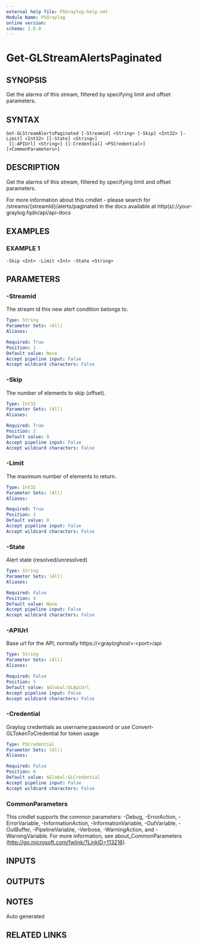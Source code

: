```yaml
---
external help file: PSGraylog-help.xml
Module Name: PSGraylog
online version:
schema: 2.0.0
---
```


# Get-GLStreamAlertsPaginated

## SYNOPSIS
Get the alarms of this stream, filtered by specifying limit and offset parameters.

## SYNTAX

```
Get-GLStreamAlertsPaginated [-Streamid] <String> [-Skip] <Int32> [-Limit] <Int32> [[-State] <String>]
 [[-APIUrl] <String>] [[-Credential] <PSCredential>] [<CommonParameters>]
```

## DESCRIPTION
Get the alarms of this stream, filtered by specifying limit and offset parameters.


For more information about this cmdlet - please search for /streams/{streamId}/alerts/paginated in the docs available at http(s)://your-graylog.fqdn/api/api-docs

## EXAMPLES

### EXAMPLE 1
```
-Skip <Int> -Limit <Int> -State <String>
```

## PARAMETERS

### -Streamid
The stream id this new alert condition belongs to.

```yaml
Type: String
Parameter Sets: (All)
Aliases:

Required: True
Position: 1
Default value: None
Accept pipeline input: False
Accept wildcard characters: False
```

### -Skip
The number of elements to skip (offset).

```yaml
Type: Int32
Parameter Sets: (All)
Aliases:

Required: True
Position: 2
Default value: 0
Accept pipeline input: False
Accept wildcard characters: False
```

### -Limit
The maximum number of elements to return.

```yaml
Type: Int32
Parameter Sets: (All)
Aliases:

Required: True
Position: 3
Default value: 0
Accept pipeline input: False
Accept wildcard characters: False
```

### -State
Alert state (resolved/unresolved)

```yaml
Type: String
Parameter Sets: (All)
Aliases:

Required: False
Position: 4
Default value: None
Accept pipeline input: False
Accept wildcard characters: False
```

### -APIUrl
Base url for the API, normally https://\<grayloghost\>:\<port\>/api

```yaml
Type: String
Parameter Sets: (All)
Aliases:

Required: False
Position: 5
Default value: $Global:GLApiUrl
Accept pipeline input: False
Accept wildcard characters: False
```

### -Credential
Graylog credentials as username:password or use Convert-GLTokenToCredential for token usage

```yaml
Type: PSCredential
Parameter Sets: (All)
Aliases:

Required: False
Position: 6
Default value: $Global:GLCredential
Accept pipeline input: False
Accept wildcard characters: False
```

### CommonParameters
This cmdlet supports the common parameters: -Debug, -ErrorAction, -ErrorVariable, -InformationAction, -InformationVariable, -OutVariable, -OutBuffer, -PipelineVariable, -Verbose, -WarningAction, and -WarningVariable.
For more information, see about_CommonParameters (http://go.microsoft.com/fwlink/?LinkID=113216).

## INPUTS

## OUTPUTS

## NOTES
Auto generated

## RELATED LINKS

